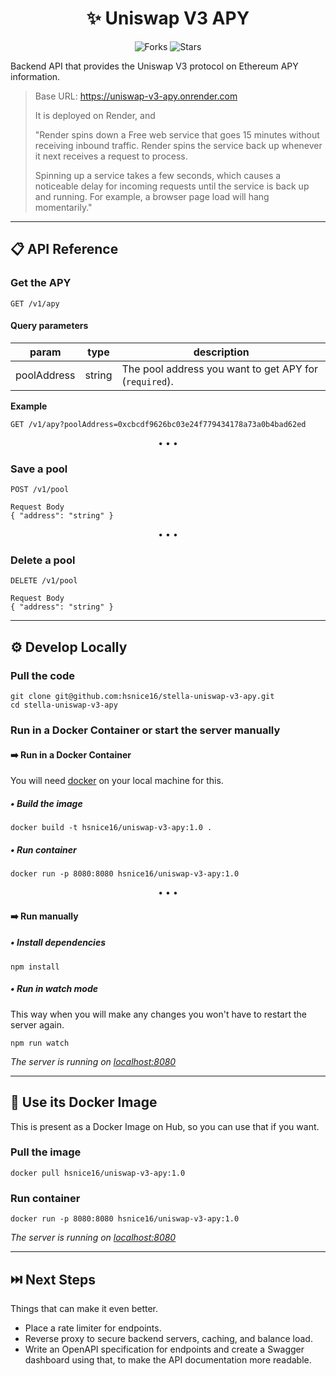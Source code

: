 <div align="center">

# ✨ Uniswap V3 APY

![Forks](https://img.shields.io/github/forks/hsnice16/stella-uniswap-v3-apy)
![Stars](https://img.shields.io/github/stars/hsnice16/stella-uniswap-v3-apy)

</div>

Backend API that provides the Uniswap V3 protocol on Ethereum APY information.

> Base URL: https://uniswap-v3-apy.onrender.com
>
> It is deployed on Render, and
>
> "Render spins down a Free web service that goes 15 minutes without receiving inbound traffic. Render spins the service back up whenever it next receives a request to process.
>
> Spinning up a service takes a few seconds, which causes a noticeable delay for incoming requests until the service is back up and running. For example, a browser page load will hang momentarily."

---

## 📋 API Reference

### Get the APY

```HTTP
GET /v1/apy
```

#### Query parameters

| param       | type   | description                                            |
| ----------- | ------ | ------------------------------------------------------ |
| poolAddress | string | The pool address you want to get APY for (`required`). |

**Example**

```HTTP
GET /v1/apy?poolAddress=0xcbcdf9626bc03e24f779434178a73a0b4bad62ed
```

<div align="center">
• • •
</div>

### Save a pool

```HTTP
POST /v1/pool

Request Body
{ "address": "string" }
```

<div align="center">
• • •
</div>

### Delete a pool

```HTTP
DELETE /v1/pool

Request Body
{ "address": "string" }
```

---

## ⚙️ Develop Locally

### Pull the code

```shell
git clone git@github.com:hsnice16/stella-uniswap-v3-apy.git
cd stella-uniswap-v3-apy
```

### Run in a Docker Container or start the server manually

#### ➡️ Run in a Docker Container

You will need [docker](https://www.docker.com/get-started/) on your local machine for this.

##### • Build the image

```shell
docker build -t hsnice16/uniswap-v3-apy:1.0 .
```

##### • Run container

```shell
docker run -p 8080:8080 hsnice16/uniswap-v3-apy:1.0
```

<div align="center">
• • •
</div>

#### ➡️ Run manually

##### • Install dependencies

```shell
npm install
```

##### • Run in watch mode

This way when you will make any changes you won't have to restart the server again.

```shell
npm run watch
```

_The server is running on [localhost:8080](http://localhost:8080/)_

---

## 🐳 Use its Docker Image

This is present as a Docker Image on Hub, so you can use that if you want.

### Pull the image

```shell
docker pull hsnice16/uniswap-v3-apy:1.0
```

### Run container

```shell
docker run -p 8080:8080 hsnice16/uniswap-v3-apy:1.0
```

_The server is running on [localhost:8080](http://localhost:8080/)_

---

## ⏭️ Next Steps

Things that can make it even better.

- Place a rate limiter for endpoints.
- Reverse proxy to secure backend servers, caching, and balance load.
- Write an OpenAPI specification for endpoints and create a Swagger dashboard using that, to make the API documentation more readable.
